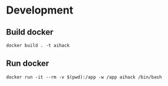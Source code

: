 # Development

## Build docker
```
docker build . -t aihack
```

## Run docker
```
docker run -it --rm -v $(pwd):/app -w /app aihack /bin/bash
```
